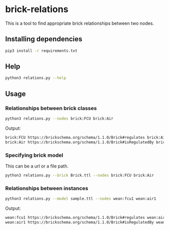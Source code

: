 # brick-relations
This is a tool to find appropriate brick relationships between two nodes.

## Installing dependencies

```bash
pip3 install -r requirements.txt
```

## Help
```bash
python3 relations.py --help     
```

## Usage

### Relationships between brick classes
```bash
python3 relations.py --nodes brick:FCU brick:Air
```
Output:
```bash
brick:FCU https://brickschema.org/schema/1.1.0/Brick#regulates brick:Air
brick:Air https://brickschema.org/schema/1.1.0/Brick#isRegulatedBy brick:FCU
```
### Specifying brick model
This can be a url or a file path.
```bash
python3 relations.py --brick Brick.ttl --nodes brick:FCU brick:Air
```

### Relationships between instances
```bash
python3 relations.py --model sample.ttl --nodes wean:fcu1 wean:air1
```
Output:
```bash
wean:fcu1 https://brickschema.org/schema/1.1.0/Brick#regulates wean:air1
wean:air1 https://brickschema.org/schema/1.1.0/Brick#isRegulatedBy wean:fcu1
```
